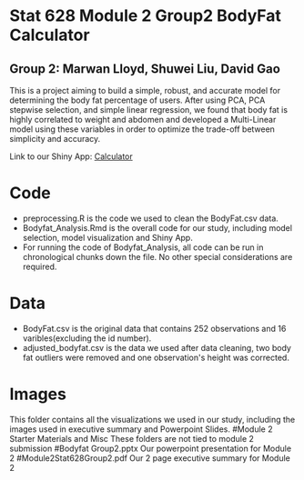 # Stat 628 Module 2 Group2 BodyFat Calculator
## Group 2: Marwan Lloyd, Shuwei Liu, David Gao
This is a project aiming to build a simple, robust, and accurate model for determining the body fat percentage of users. After using PCA, PCA stepwise selection, and simple linear regression, we found that body fat is highly correlated to weight and abdomen and developed a Multi-Linear model using these variables in order to optimize the trade-off between simplicity and accuracy.

Link to our Shiny App: [Calculator](https://mlloyd05.shinyapps.io/bodyfat_shiny_app/)
# Code
- preprocessing.R is the code we used to clean the BodyFat.csv data.
- Bodyfat_Analysis.Rmd is the overall code for our study, including model selection, model visualization and Shiny App.
- For running the code of Bodyfat_Analysis, all code can be run in chronological chunks down the file. No other special considerations are required. 
# Data
- BodyFat.csv is the original data that contains 252 observations and 16 varibles(excluding the id number).
- adjusted_bodyfat.csv is the data we used after data cleaning, two body fat outliers were removed and one observation's height was corrected.
# Images
This folder contains all the visualizations we used in our study, including the images used in executive summary and Powerpoint Slides.
#Module 2 Starter Materials and Misc
These folders are not tied to module 2 submission 
#Bodyfat Group2.pptx
Our powerpoint presentation for Module 2
#Module2Stat628Group2.pdf
Our 2 page executive summary for Module 2
